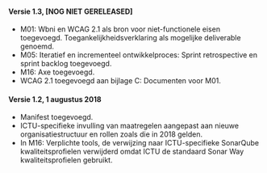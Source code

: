 #### Versie 1.3, [NOG NIET GERELEASED]

- M01: Wbni en WCAG 2.1 als bron voor niet-functionele eisen toegevoegd. Toegankelijkheidsverklaring als mogelijke deliverable genoemd.
- M05: Iteratief en incrementeel ontwikkelproces: Sprint retrospective en sprint backlog toegevoegd.
- M16: Axe toegevoegd.
- WCAG 2.1 toegevoegd aan bijlage C: Documenten voor M01.

#### Versie 1.2, 1 augustus 2018

- Manifest toegevoegd.
- ICTU-specifieke invulling van maatregelen aangepast aan nieuwe organisatiestructuur en rollen zoals die in 2018 gelden.
- In M16: Verplichte tools, de verwijzing naar ICTU-specifieke SonarQube kwaliteitsprofielen verwijderd omdat ICTU de standaard Sonar Way kwaliteitsprofielen gebruikt.
